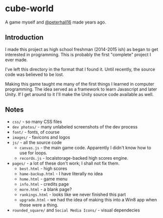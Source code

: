 # cube-world
A game myself and [@peterhall16](https://github.com/peterhall16) made years ago.

## Introduction
I made this project as high school freshman (2014-2015 ish) as began to get
interested in programming. This is probably the first "complete" project I ever made.

I've left this directory in the format that I found it. Until recently, the
source code was believed to be lost.

Making this game taught me many of the first things I learned in computer
programming. The idea served as a framework to learn Javascript and later Unity.
If I get around to it I'll make the Unity source code available as well.

## Notes
- `css/` - so many CSS files
- `dev photos/` - many unlabeled screenshots of the dev process
- `font/` - fonts, of course
- `images/` - favicons and logos
- `js/` - all the source code
  - `canvas.js` - the main game code. Apparently I didn't know how to use for loops.
  - `records.js` - localstorage-backed high scores engine.
- `pages/` - a lot of these don't work; I shall not fix them.
  - `best.html` - high scores
  - `hame-backup.html` - I have literally no idea
  - `home.html` - game menu
  - `info.html` - credits page
  - `more.html` - a blank page?
  - `rankings.html` - looks like we never finished this part
  - `upgrade.html` - we had the idea of making this into a Win8 app when those
    were a thing.
- `rounded_square/` and `Social Media Icons/` - visual dependecies